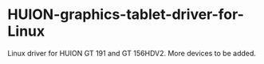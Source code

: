 # HUION-graphics-tablet-driver-for-Linux
Linux driver for HUION GT 191 and GT 156HDV2. More devices to be added.
